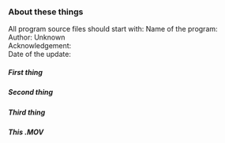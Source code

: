 
### About these things
 
 All program source files should start with: 
 Name of the program:  
 Author: Unknown  
 Acknowledgement:  
 Date of the update:  
 
  
 
##### First thing




  
##### Second thing





##### Third thing





##### This .MOV

